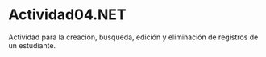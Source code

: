 # Actividad04.NET
Actividad para la creación, búsqueda, edición y eliminación de registros de un estudiante.

